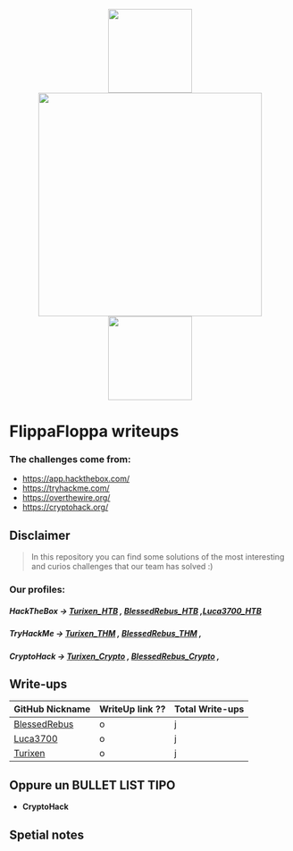 <p align="center">
<img src="https://img.itch.zone/aW1nLzQ0NTQ0ODEuZ2lm/original/OnrQhz.gif" width="150" height="150">
<img src="https://www.pinclipart.com/picdir/big/542-5429860_macintosh-128k-cpu-only-svg-vector-file-vector.png" width="400" height="400">
<img src="https://img.itch.zone/aW1nLzQ0NTQ0ODEuZ2lm/original/OnrQhz.gif" width="150" height="150">
</p>

# FlippaFloppa writeups

### The challenges come from:
- https://app.hackthebox.com/
- https://tryhackme.com/
- https://overthewire.org/
- https://cryptohack.org/

## Disclaimer

> In this repository you can find some solutions of the most interesting and curios challenges that our team has solved :)

### Our profiles:
##### HackTheBox ->  [Turixen_HTB] , [BlessedRebus_HTB] ,[Luca3700_HTB]
##### TryHackMe -> [Turixen_THM] , [BlessedRebus_THM] ,
##### CryptoHack -> [Turixen_Crypto] , [BlessedRebus_Crypto] ,

## Write-ups

GitHub Nickname | WriteUp link ??  | Total Write-ups
--- | --- | ---
[BlessedRebus] | o | j
[Luca3700] | o | j
[Turixen] | o | j


## Oppure un BULLET LIST TIPO
* **CryptoHack**
							


[BlessedRebus]:https://github.com/BlessedRebuS
[Luca3700]:https://github.com/Luca3700
[Turixen]:https://github.com/Turixen

[Turixen_THM]:https://tryhackme.com/p/Turixen
[BlessedRebus_THM]:https://tryhackme.com/p/Turixen

[Turixen_HTB]:https://app.hackthebox.com/profile/810543
[BlessedRebus_HTB]:https://app.hackthebox.com/profile/413503
[Luca3700_HTB]:https://app.hackthebox.com/profile/822529

[Turixen_Crypto]:https://cryptohack.org/user/Turixen030/
[BlessedRebus_Crypto]:https://cryptohack.org/user/blessedrebus 


## Spetial notes





